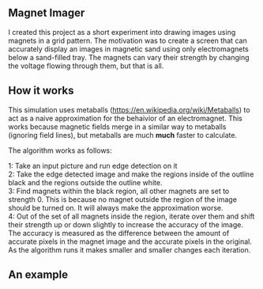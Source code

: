 ## Magnet Imager

I created this project as a short experiment into drawing images using magnets in a 
grid pattern.  The motivation was to create a screen that can accurately display an images
in magnetic sand using only electromagnets below a sand-filled tray.  The magnets can vary
their strength by changing the voltage flowing through them, but that is all.  

## How it works

This simulation uses metaballs (https://en.wikipedia.org/wiki/Metaballs) to act as a naive
approximation for the behaivior of an electromagnet.  This works because magnetic fields merge
in a similar way to metaballs (ignoring field lines), but metaballs are much **much** faster
to calculate.  

The algorithm works as follows:

1: Take an input picture and run edge detection on it\
2: Take the edge detected image and make the regions inside of the outline black and the regions
outside the outline white.\
3: Find magnets within the black region, all other magnets are set to strength 0.  This is because
no magnet outside the region of the image should be turned on.  It will always make the 
approximation worse.\
4: Out of the set of all magnets inside the region, iterate over them and shift their 
strength up or down slightly to increase the accuracy of the image.  The accuracy is measured
as the difference between the amount of accurate pixels in the magnet image and the accurate pixels in the 
original.  As the algorithm runs it makes smaller and smaller changes each iteration. 

## An example

